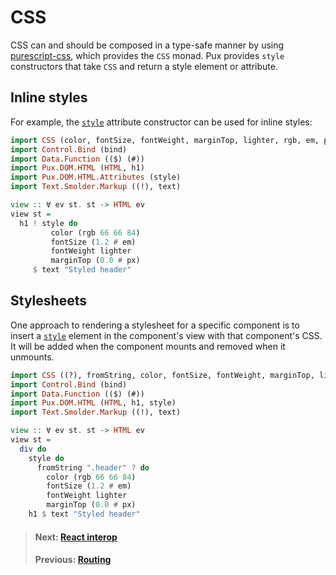 # CSS

CSS can and should be composed in a type-safe manner by using
[purescript-css](https://github.com/slamdata/purescript-css), which provides the
`CSS` monad. Pux provides `style` constructors that take `CSS` and return a
style element or attribute.

## Inline styles

For example, the [`style`](https://pursuit.purescript.org/packages/purescript-pux/9.0.0/docs/Pux.DOM.HTML.Attributes#v:style)
attribute constructor can be used for inline styles:

```purescript
import CSS (color, fontSize, fontWeight, marginTop, lighter, rgb, em, px)
import Control.Bind (bind)
import Data.Function (($) (#))
import Pux.DOM.HTML (HTML, h1)
import Pux.DOM.HTML.Attributes (style)
import Text.Smolder.Markup ((!), text)

view :: ∀ ev st. st -> HTML ev
view st =
  h1 ! style do
         color (rgb 66 66 84)
         fontSize (1.2 # em)
         fontWeight lighter
         marginTop (0.0 # px)
     $ text "Styled header"
```

## Stylesheets

One approach to rendering a stylesheet for a specific component is to insert a
[`style`](https://pursuit.purescript.org/packages/purescript-pux/9.0.0/docs/Pux.DOM.HTML#v:style)
element in the component's view with that component's CSS. It will be added when
the component mounts and removed when it unmounts.

```purescript
import CSS ((?), fromString, color, fontSize, fontWeight, marginTop, lighter, rgb, em, px)
import Control.Bind (bind)
import Data.Function (($) (#))
import Pux.DOM.HTML (HTML, h1, style)
import Text.Smolder.Markup ((!), text)

view :: ∀ ev st. st -> HTML ev
view st =
  div do
    style do
      fromString ".header" ? do
        color (rgb 66 66 84)
        fontSize (1.2 # em)
        fontWeight lighter
        marginTop (0.0 # px)
    h1 $ text "Styled header"
```

> #### Next: [React interop](/docs/react-interop)
> #### Previous: [Routing](/docs/routing)
